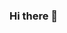 ### Hi there 👋

<!--
My name is Jona Brown, and this is a project that I created for Aman Almeida - a Musician who currently lives in the Seattle Area.

Concept:
I decided to use a dedicated color pallette of orange, dark grey and white for the design. Keeping a minimalist design was also key for this project, so I made the decision to use a lot of space frequently between the different types of information.

HTML:
There are four sections
CSS:
I used a combination of grid and flex view for each of the different pages. Grid was only used for the "About Me" section as it was conventient to place each of the descriptions in their own squares within the grid. I used a few different keyframe animations, mainly for toggling the sidebar menu and for slightly scaling the picture outward.

JavaScript:
The first function displays the body tag of our html after 2000 milliseconds. The second and third function toggles the hamburger menu by opening and closing with the "click" event listener for both the menu and hamburger menu portion. The last portion of JS deals with submitting form data with Formspree to receive emails. It functions by posting the data written in the form field of index.html.

There was a lot to learn from this project, and was my first website. Please provide me with any feedback if you have any.
-->
